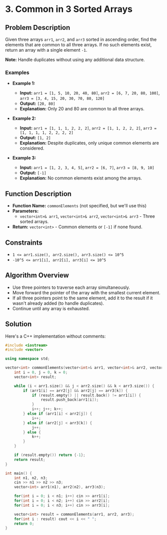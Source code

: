# 3. Common in 3 Sorted Arrays

## Problem Description
Given three arrays `arr1`, `arr2`, and `arr3` sorted in ascending order, find the elements that are common to all three arrays. If no such elements exist, return an array with a single element `-1`.

**Note:** Handle duplicates without using any additional data structure.

### Examples
- **Example 1:**
  - **Input:** `arr1 = [1, 5, 10, 20, 40, 80]`, `arr2 = [6, 7, 20, 80, 100]`, `arr3 = [3, 4, 15, 20, 30, 70, 80, 120]`
  - **Output:** `[20, 80]`
  - **Explanation:** Only 20 and 80 are common to all three arrays.

- **Example 2:**
  - **Input:** `arr1 = [1, 1, 1, 2, 2, 2]`, `arr2 = [1, 1, 2, 2, 2]`, `arr3 = [1, 1, 1, 1, 2, 2, 2, 2]`
  - **Output:** `[1, 2]`
  - **Explanation:** Despite duplicates, only unique common elements are considered.

- **Example 3:**
  - **Input:** `arr1 = [1, 2, 3, 4, 5]`, `arr2 = [6, 7]`, `arr3 = [8, 9, 10]`
  - **Output:** `[-1]`
  - **Explanation:** No common elements exist among the arrays.

## Function Description
- **Function Name:** `commonElements` (not specified, but we'll use this)
- **Parameters:**
  - `vector<int>& arr1`, `vector<int>& arr2`, `vector<int>& arr3` - Three sorted arrays.
- **Return:** `vector<int>` - Common elements or `[-1]` if none found.

## Constraints
- `1 <= arr1.size(), arr2.size(), arr3.size() <= 10^5`
- `-10^5 <= arr1[i], arr2[i], arr3[i] <= 10^5`

## Algorithm Overview
- Use three pointers to traverse each array simultaneously.
- Move forward the pointer of the array with the smallest current element.
- If all three pointers point to the same element, add it to the result if it wasn't already added (to handle duplicates).
- Continue until any array is exhausted.

## Solution
Here's a C++ implementation without comments:

```cpp
#include <iostream>
#include <vector>

using namespace std;

vector<int> commonElements(vector<int>& arr1, vector<int>& arr2, vector<int>& arr3) {
    int i = 0, j = 0, k = 0;
    vector<int> result;

    while (i < arr1.size() && j < arr2.size() && k < arr3.size()) {
        if (arr1[i] == arr2[j] && arr2[j] == arr3[k]) {
            if (result.empty() || result.back() != arr1[i]) {
                result.push_back(arr1[i]);
            }
            i++; j++; k++;
        } else if (arr1[i] < arr2[j]) {
            i++;
        } else if (arr2[j] < arr3[k]) {
            j++;
        } else {
            k++;
        }
    }

    if (result.empty()) return {-1};
    return result;
}

int main() {
    int n1, n2, n3;
    cin >> n1 >> n2 >> n3;
    vector<int> arr1(n1), arr2(n2), arr3(n3);

    for(int i = 0; i < n1; i++) cin >> arr1[i];
    for(int i = 0; i < n2; i++) cin >> arr2[i];
    for(int i = 0; i < n3; i++) cin >> arr3[i];

    vector<int> result = commonElements(arr1, arr2, arr3);
    for(int i : result) cout << i << " ";
    return 0;
}
```
